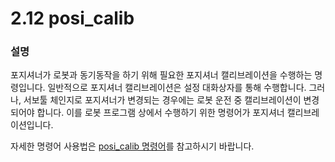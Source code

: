 ﻿# 2.12 posi_calib

### 설명 
포지셔너가 로봇과 동기동작을 하기 위해 필요한 포지셔너 캘리브레이션을 수행하는 명령입니다. 일반적으로 포지셔너 캘리브레이션은 설정 대화상자를 통해 수행합니다. 그러나, 서보툴 체인지로 포지셔너가 변경되는 경우에는 로봇 운전 중 캘리브레이션이 변경되어야 합니다. 이를 로봇 프로그램 상에서 수행하기 위한 명령어가 포지셔너 캘리브레이션입니다.


자세한 명령어 사용법은 [posi_calib 명령어](https://hrbook-hrc.web.app/#/view/doc-positioner-sync/korean/2-system_settings/2-3-positioner-calibration/4-posi_calib)를 참고하시기 바랍니다.